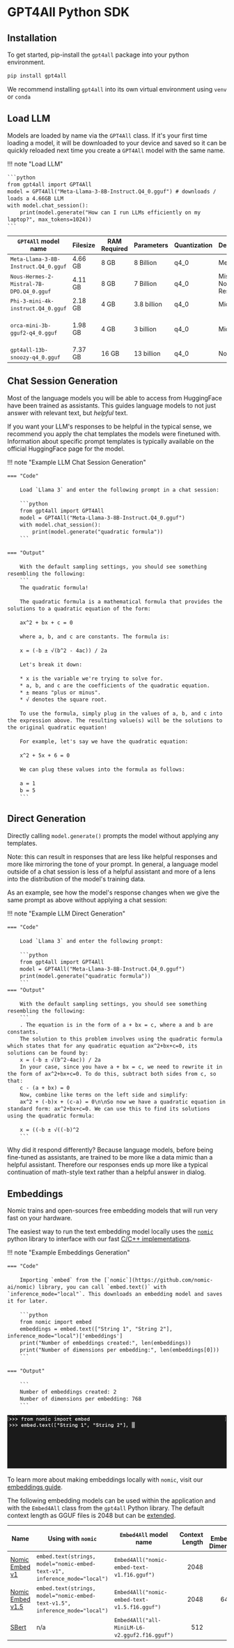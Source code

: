 # GPT4All Python SDK

## Installation

To get started, pip-install the `gpt4all` package into your python environment.

```bash
pip install gpt4all
```

We recommend installing `gpt4all` into its own virtual environment using `venv` or `conda`

## Load LLM

Models are loaded by name via the `GPT4All` class. If it's your first time loading a model, it will be downloaded to your device and saved so it can be quickly reloaded next time you create a `GPT4All` model with the same name.

!!! note "Load LLM"

    ```python
    from gpt4all import GPT4All
    model = GPT4All("Meta-Llama-3-8B-Instruct.Q4_0.gguf") # downloads / loads a 4.66GB LLM
    with model.chat_session():
        print(model.generate("How can I run LLMs efficiently on my laptop?", max_tokens=1024))
    ```

| `GPT4All` model name| Filesize| RAM Required| Parameters| Quantization| Developer| License| MD5 Sum (Unique Hash)|
|------|---------|-------|-------|-----------|----------|--------|----------------------|
|  `Meta-Llama-3-8B-Instruct.Q4_0.gguf`| 4.66 GB| 8 GB| 8 Billion| q4_0| Meta| [Llama 3 License](https://llama.meta.com/llama3/license/)| c87ad09e1e4c8f9c35a5fcef52b6f1c9|
| `Nous-Hermes-2-Mistral-7B-DPO.Q4_0.gguf`| 4.11 GB| 8 GB| 7 Billion| q4_0| Mistral & Nous Research | [Apache 2.0](https://www.apache.org/licenses/LICENSE-2.0)| Coa5f6b4eabd3992da4d7fb7f020f921eb|
| `Phi-3-mini-4k-instruct.Q4_0.gguf` | 2.18 GB| 4 GB| 3.8 billion| q4_0| Microsoft| [MIT](https://opensource.org/license/mit)| f8347badde9bfc2efbe89124d78ddaf5|
| `orca-mini-3b-gguf2-q4_0.gguf`| 1.98 GB| 4 GB| 3 billion| q4_0| Microsoft | [CC-BY-NC-SA-4.0](https://spdx.org/licenses/CC-BY-NC-SA-4.0)| 0e769317b90ac30d6e09486d61fefa26|
| `gpt4all-13b-snoozy-q4_0.gguf`| 7.37 GB| 16 GB| 13 billion| q4_0| Nomic AI| [GPL](https://www.gnu.org/licenses/gpl-3.0.en.html)| 40388eb2f8d16bb5d08c96fdfaac6b2c|


## Chat Session Generation

Most of the language models you will be able to access from HuggingFace have been trained as assistants. This guides language models to not just answer with relevant text, but *helpful* text.

If you want your LLM's responses to be helpful in the typical sense, we recommend you apply the chat templates the models were finetuned with. Information about specific prompt templates is typically available on the official HuggingFace page for the model.

!!! note "Example LLM Chat Session Generation"

    === "Code"

        Load `Llama 3` and enter the following prompt in a chat session:

        ```python
        from gpt4all import GPT4All
        model = GPT4All("Meta-Llama-3-8B-Instruct.Q4_0.gguf")
        with model.chat_session():
            print(model.generate("quadratic formula"))
        ```

    === "Output"
   
        With the default sampling settings, you should see something resembling the following:
        ```
        The quadratic formula!

        The quadratic formula is a mathematical formula that provides the solutions to a quadratic equation of the form:

        ax^2 + bx + c = 0

        where a, b, and c are constants. The formula is:

        x = (-b ± √(b^2 - 4ac)) / 2a

        Let's break it down:

        * x is the variable we're trying to solve for.
        * a, b, and c are the coefficients of the quadratic equation.
        * ± means "plus or minus".
        * √ denotes the square root.

        To use the formula, simply plug in the values of a, b, and c into the expression above. The resulting value(s) will be the solutions to the original quadratic equation!

        For example, let's say we have the quadratic equation:

        x^2 + 5x + 6 = 0

        We can plug these values into the formula as follows:

        a = 1
        b = 5
        ```

## Direct Generation

Directly calling `model.generate()` prompts the model without applying any templates. 

Note: this can result in responses that are less like helpful responses and more like mirroring the tone of your prompt. In general, a language model outside of a chat session is less of a helpful assistant and more of a lens into the distribution of the model's training data.

As an example, see how the model's response changes when we give the same prompt as above without applying a chat session:

!!! note "Example LLM Direct Generation"

    === "Code"
    
        Load `Llama 3` and enter the following prompt:

        ```python
        from gpt4all import GPT4All
        model = GPT4All("Meta-Llama-3-8B-Instruct.Q4_0.gguf")
        print(model.generate("quadratic formula"))
        ```
    === "Output"

        With the default sampling settings, you should see something resembling the following:
        ```
        . The equation is in the form of a + bx = c, where a and b are constants.
        The solution to this problem involves using the quadratic formula which states that for any quadratic equation ax^2+bx+c=0, its solutions can be found by:
        x = (-b ± √(b^2-4ac)) / 2a
        In your case, since you have a + bx = c, we need to rewrite it in the form of ax^2+bx+c=0. To do this, subtract both sides from c, so that:
        c - (a + bx) = 0
        Now, combine like terms on the left side and simplify:
        ax^2 + (-b)x + (c-a) = 0\n\nSo now we have a quadratic equation in standard form: ax^2+bx+c=0. We can use this to find its solutions using the quadratic formula:
        
        x = ((-b ± √((-b)^2
        ```

Why did it respond differently? Because language models, before being fine-tuned as assistants, are trained to be more like a data mimic than a helpful assistant. Therefore our responses ends up more like a typical continuation of math-style text rather than a helpful answer in dialog. 

## Embeddings

Nomic trains and open-sources free embedding models that will run very fast on your hardware.

The easiest way to run the text embedding model locally uses the [`nomic`](https://github.com/nomic-ai/nomic) python library to interface with our fast [C/C++ implementations](ref.md#gpt4all.gpt4all.Embed4All).

!!! note "Example Embeddings Generation"

    === "Code"

        Importing `embed` from the [`nomic`](https://github.com/nomic-ai/nomic) library, you can call `embed.text()` with `inference_mode="local"`. This downloads an embedding model and saves it for later.

        ```python
        from nomic import embed
        embeddings = embed.text(["String 1", "String 2"], inference_mode="local")['embeddings']
        print("Number of embeddings created:", len(embeddings))
        print("Number of dimensions per embedding:", len(embeddings[0]))
        ```
    
    === "Output"

        ```
        Number of embeddings created: 2
        Number of dimensions per embedding: 768
        ```

![Nomic embed text local inference](../assets/local_embed.gif)

To learn more about making embeddings locally with `nomic`, visit our [embeddings guide](https://docs.nomic.ai/atlas/guides/embeddings#local-inference).

The following embedding models can be used within the application and with the `Embed4All` class from the `gpt4all` Python library. The default context length as GGUF files is 2048 but can be [extended](https://huggingface.co/nomic-ai/nomic-embed-text-v1.5-GGUF#description).

| Name| Using with `nomic`| `Embed4All` model name| Context Length| # Embedding Dimensions| File Size|
|--------------------|-|------------------------------------------------------|---------------:|-----------------:|----------:|
| [Nomic Embed v1](https://huggingface.co/nomic-ai/nomic-embed-text-v1-GGUF)   | ```embed.text(strings, model="nomic-embed-text-v1", inference_mode="local")```| ```Embed4All("nomic-embed-text-v1.f16.gguf")```|           2048 |              768 |   262 MiB |
| [Nomic Embed v1.5](https://huggingface.co/nomic-ai/nomic-embed-text-v1.5-GGUF) | ```embed.text(strings, model="nomic-embed-text-v1.5", inference_mode="local")```| ```Embed4All("nomic-embed-text-v1.5.f16.gguf")``` |           2048| 64-768 |   262 MiB |
| [SBert](https://huggingface.co/sentence-transformers/all-MiniLM-L6-v2)| n/a| ```Embed4All("all-MiniLM-L6-v2.gguf2.f16.gguf")```|            512 |              384 |    44 MiB |
